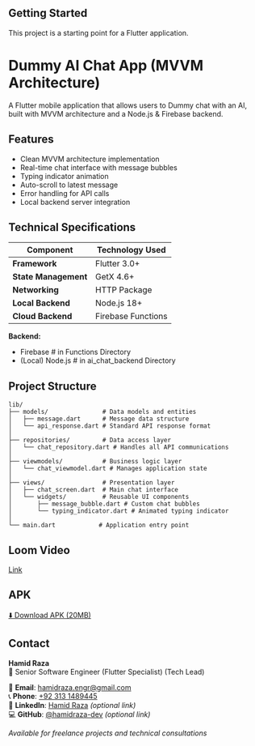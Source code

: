 
## Getting Started

This project is a starting point for a Flutter application.

# Dummy AI Chat App (MVVM Architecture)

A Flutter mobile application that allows users to  Dummy chat with an AI, built with MVVM architecture and a Node.js & Firebase backend.

## Features

- Clean MVVM architecture implementation
- Real-time chat interface with message bubbles
- Typing indicator animation
- Auto-scroll to latest message
- Error handling for API calls
- Local backend server integration

## Technical Specifications

| Component          | Technology Used         |
|--------------------|-------------------------|
| **Framework**      | Flutter 3.0+            |
| **State Management** | GetX 4.6+             |
| **Networking**     | HTTP Package  |
| **Local Backend**  | Node.js 18+  |
| **Cloud Backend**  | Firebase Functions      |


**Backend:**
- Firebase # in Functions Directory
- (Local) Node.js # in ai_chat_backend Directory

## Project Structure

```
lib/
├── models/               # Data models and entities
│   ├── message.dart      # Message data structure
│   └── api_response.dart # Standard API response format
│
├── repositories/         # Data access layer
│   └── chat_repository.dart # Handles all API communications
│
├── viewmodels/           # Business logic layer
│   └── chat_viewmodel.dart # Manages application state
│
├── views/                # Presentation layer
│   ├── chat_screen.dart  # Main chat interface
│   └── widgets/          # Reusable UI components
│       ├── message_bubble.dart # Custom chat bubbles
│       └── typing_indicator.dart # Animated typing indicator
│
└── main.dart            # Application entry point
```
## Loom Video
[Link](https://www.loom.com/share/76bb546443084e0dacf9d3f98b34ef48)

## APK 
[⬇️ Download APK (20MB)](Dummy%20AI%hat%20App.apk)


## Contact
**Hamid Raza**  
📍 Senior Software Engineer (Flutter Specialist) (Tech Lead)

📧 **Email**: [hamidraza.engr@gmail.com](mailto:hamidraza.engr@gmail.com)  
📞 **Phone**: [+92 313 1489445](tel:+923131489445)  
🔗 **LinkedIn**: [Hamid Raza](https://www.linkedin.com/in/hamid-raza-a01780199) *(optional link)*  
💻 **GitHub**: [@hamidraza-dev](https://github.com/Hamid-Raza-22) *(optional link)*

*Available for freelance projects and technical consultations*